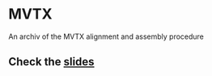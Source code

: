 # MVTX
An archiv of the MVTX alignment and assembly procedure
## Check the [slides](https://docs.google.com/presentation/d/1Mw-gxMG6_pSEkKxFjsVr7o5ma_s3q36b/edit?usp=sharing&ouid=115313506692148889725&rtpof=true&sd=true)
